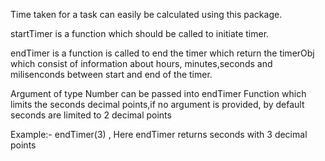 Time taken for a task can easily be calculated using this package.

startTimer is a function which should be called to initiate timer.

endTimer is a function is called to end the timer which return the timerObj which consist of information about hours, minutes,seconds and milisenconds between start and end of the timer.

Argument of type Number can be passed into endTimer Function which limits the seconds decimal points,if no argument is provided, by default seconds are limited to 2 decimal points

Example:-  endTimer(3) , Here endTimer returns seconds with 3 decimal points